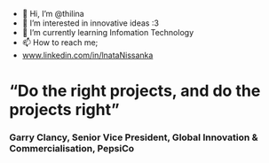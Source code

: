 - 👋 Hi, I’m @thilina
- 👀 I’m interested in innovative ideas :3
- 🌱 I’m currently learning Infomation Technology
- 📫 How to reach me;
-  www.linkedin.com/in/lnataNissanka

# “Do the right projects, and do the projects right”
### Garry Clancy, Senior Vice President, Global Innovation & Commercialisation, PepsiCo
